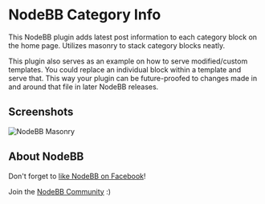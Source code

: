 # NodeBB Category Info

This NodeBB plugin adds latest post information to each category block on the home page. Utilizes masonry to stack category blocks neatly.

This plugin also serves as an example on how to serve modified/custom templates. You could replace an individual block within a template and serve that. This way your plugin can be future-proofed to changes made in and around that file in later NodeBB releases.


## Screenshots

![NodeBB Masonry](http://i.imgur.com/3z8JE8u.png)


## About NodeBB

Don't forget to [like NodeBB on Facebook](http://www.facebook.com/nodebb)!

Join the [NodeBB Community](http://community.nodebb.com) :)
